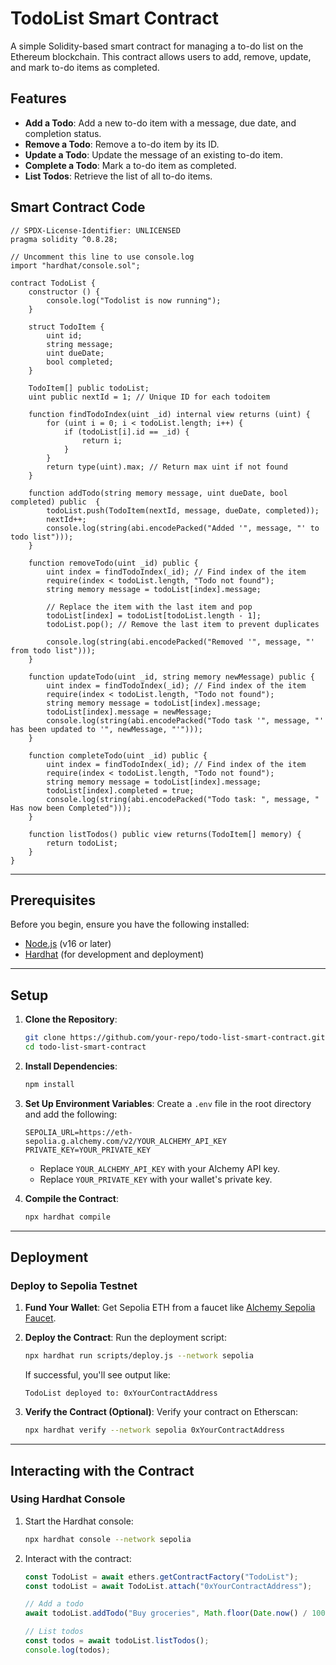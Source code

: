 # TodoList Smart Contract

A simple Solidity-based smart contract for managing a to-do list on the Ethereum blockchain. This contract allows users to add, remove, update, and mark to-do items as completed.

## Features

- **Add a Todo**: Add a new to-do item with a message, due date, and completion status.
- **Remove a Todo**: Remove a to-do item by its ID.
- **Update a Todo**: Update the message of an existing to-do item.
- **Complete a Todo**: Mark a to-do item as completed.
- **List Todos**: Retrieve the list of all to-do items.

## Smart Contract Code

```solidity
// SPDX-License-Identifier: UNLICENSED
pragma solidity ^0.8.28;

// Uncomment this line to use console.log
import "hardhat/console.sol";

contract TodoList {
    constructor () {
        console.log("Todolist is now running");
    }

    struct TodoItem {
        uint id;
        string message;
        uint dueDate;
        bool completed;
    }

    TodoItem[] public todoList;
    uint public nextId = 1; // Unique ID for each todoitem

    function findTodoIndex(uint _id) internal view returns (uint) {
        for (uint i = 0; i < todoList.length; i++) {
            if (todoList[i].id == _id) {
                return i;
            }
        }
        return type(uint).max; // Return max uint if not found
    }

    function addTodo(string memory message, uint dueDate, bool completed) public  {
        todoList.push(TodoItem(nextId, message, dueDate, completed));
        nextId++;
        console.log(string(abi.encodePacked("Added '", message, "' to todo list")));
    }

    function removeTodo(uint _id) public {
        uint index = findTodoIndex(_id); // Find index of the item
        require(index < todoList.length, "Todo not found");
        string memory message = todoList[index].message;

        // Replace the item with the last item and pop
        todoList[index] = todoList[todoList.length - 1];
        todoList.pop(); // Remove the last item to prevent duplicates

        console.log(string(abi.encodePacked("Removed '", message, "' from todo list")));
    }

    function updateTodo(uint _id, string memory newMessage) public {
        uint index = findTodoIndex(_id); // Find index of the item
        require(index < todoList.length, "Todo not found");
        string memory message = todoList[index].message;
        todoList[index].message = newMessage;
        console.log(string(abi.encodePacked("Todo task '", message, "' has been updated to '", newMessage, "'")));
    }

    function completeTodo(uint _id) public {
        uint index = findTodoIndex(_id); // Find index of the item
        require(index < todoList.length, "Todo not found");
        string memory message = todoList[index].message;
        todoList[index].completed = true;
        console.log(string(abi.encodePacked("Todo task: ", message, " Has now been Completed")));
    }

    function listTodos() public view returns(TodoItem[] memory) {
        return todoList;
    }
}
```

---

## Prerequisites

Before you begin, ensure you have the following installed:

- [Node.js](https://nodejs.org/) (v16 or later)
- [Hardhat](https://hardhat.org/) (for development and deployment)
---

## Setup

1. **Clone the Repository**:
   ```bash
   git clone https://github.com/your-repo/todo-list-smart-contract.git
   cd todo-list-smart-contract
   ```

2. **Install Dependencies**:
   ```bash
   npm install
   ```

3. **Set Up Environment Variables**:
   Create a `.env` file in the root directory and add the following:
   ```plaintext
   SEPOLIA_URL=https://eth-sepolia.g.alchemy.com/v2/YOUR_ALCHEMY_API_KEY
   PRIVATE_KEY=YOUR_PRIVATE_KEY
   ```
   - Replace `YOUR_ALCHEMY_API_KEY` with your Alchemy API key.
   - Replace `YOUR_PRIVATE_KEY` with your wallet's private key.

4. **Compile the Contract**:
   ```bash
   npx hardhat compile
   ```

---

## Deployment

### Deploy to Sepolia Testnet

1. **Fund Your Wallet**:
   Get Sepolia ETH from a faucet like [Alchemy Sepolia Faucet](https://sepoliafaucet.com/).

2. **Deploy the Contract**:
   Run the deployment script:
   ```bash
   npx hardhat run scripts/deploy.js --network sepolia
   ```

   If successful, you'll see output like:
   ```
   TodoList deployed to: 0xYourContractAddress
   ```

3. **Verify the Contract (Optional)**:
   Verify your contract on Etherscan:
   ```bash
   npx hardhat verify --network sepolia 0xYourContractAddress
   ```

---

## Interacting with the Contract

### Using Hardhat Console

1. Start the Hardhat console:
   ```bash
   npx hardhat console --network sepolia
   ```

2. Interact with the contract:
   ```javascript
   const TodoList = await ethers.getContractFactory("TodoList");
   const todoList = await TodoList.attach("0xYourContractAddress");

   // Add a todo
   await todoList.addTodo("Buy groceries", Math.floor(Date.now() / 1000), false);

   // List todos
   const todos = await todoList.listTodos();
   console.log(todos);
   ```

